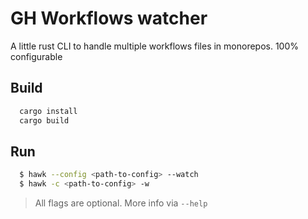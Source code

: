 # GH Workflows watcher

A little rust CLI to handle multiple workflows files in monorepos. 100% configurable

## Build

```sh
  cargo install
  cargo build
```

## Run

```sh
  $ hawk --config <path-to-config> --watch
  $ hawk -c <path-to-config> -w
```

> All flags are optional. More info via `--help`
